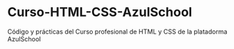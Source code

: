 # Curso-HTML-CSS-AzulSchool
 Código y prácticas del Curso profesional de HTML y CSS de la platadorma AzulSchool

